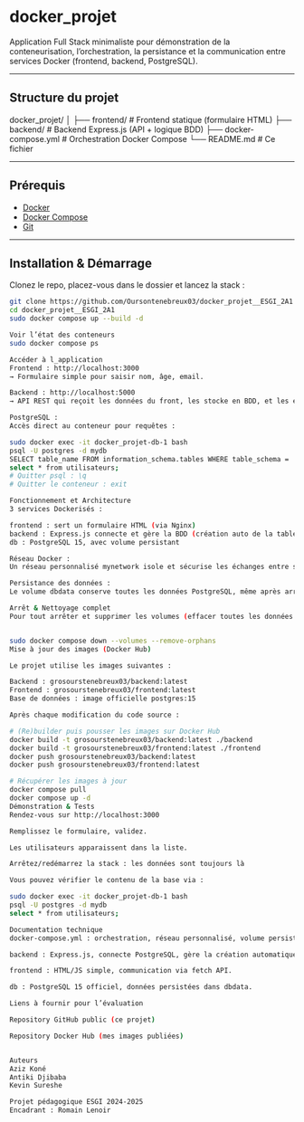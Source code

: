 # docker_projet

Application Full Stack minimaliste pour démonstration de la conteneurisation, l’orchestration, la persistance et la communication entre services Docker (frontend, backend, PostgreSQL).

---

## Structure du projet

docker_projet/
│
├── frontend/ # Frontend statique (formulaire HTML)
├── backend/ # Backend Express.js (API + logique BDD)
├── docker-compose.yml # Orchestration Docker Compose
└── README.md # Ce fichier


---

## Prérequis

- [Docker](https://docs.docker.com/get-docker/)
- [Docker Compose](https://docs.docker.com/compose/install/)
- [Git](https://git-scm.com/)

---

## Installation & Démarrage

Clonez le repo, placez-vous dans le dossier et lancez la stack :

```bash
git clone https://github.com/Oursontenebreux03/docker_projet__ESGI_2A1
cd docker_projet__ESGI_2A1
sudo docker compose up --build -d

Voir l’état des conteneurs
sudo docker compose ps

Accéder à l_application
Frontend : http://localhost:3000
→ Formulaire simple pour saisir nom, âge, email.

Backend : http://localhost:5000
→ API REST qui reçoit les données du front, les stocke en BDD, et les expose (GET/POST).

PostgreSQL :
Accès direct au conteneur pour requêtes :

sudo docker exec -it docker_projet-db-1 bash
psql -U postgres -d mydb
SELECT table_name FROM information_schema.tables WHERE table_schema = 'public';
select * from utilisateurs;
# Quitter psql : \q
# Quitter le conteneur : exit

Fonctionnement et Architecture
3 services Dockerisés :

frontend : sert un formulaire HTML (via Nginx)
backend : Express.js connecte et gère la BDD (création auto de la table utilisateurs)
db : PostgreSQL 15, avec volume persistant

Réseau Docker :
Un réseau personnalisé mynetwork isole et sécurise les échanges entre services (le backend n’est accessible que par le frontend et la base).

Persistance des données :
Le volume dbdata conserve toutes les données PostgreSQL, même après arrêt/redémarrage de la stack.

Arrêt & Nettoyage complet
Pour tout arrêter et supprimer les volumes (effacer toutes les données PostgreSQL) :


sudo docker compose down --volumes --remove-orphans
Mise à jour des images (Docker Hub)

Le projet utilise les images suivantes :

Backend : grosourstenebreux03/backend:latest
Frontend : grosourstenebreux03/frontend:latest
Base de données : image officielle postgres:15

Après chaque modification du code source :

# (Re)builder puis pousser les images sur Docker Hub
docker build -t grosourstenebreux03/backend:latest ./backend
docker build -t grosourstenebreux03/frontend:latest ./frontend
docker push grosourstenebreux03/backend:latest
docker push grosourstenebreux03/frontend:latest

# Récupérer les images à jour
docker compose pull
docker compose up -d
Démonstration & Tests
Rendez-vous sur http://localhost:3000

Remplissez le formulaire, validez.

Les utilisateurs apparaissent dans la liste.

Arrêtez/redémarrez la stack : les données sont toujours là

Vous pouvez vérifier le contenu de la base via :

sudo docker exec -it docker_projet-db-1 bash
psql -U postgres -d mydb
select * from utilisateurs;

Documentation technique
docker-compose.yml : orchestration, réseau personnalisé, volume persistant.

backend : Express.js, connecte PostgreSQL, gère la création automatique de la table utilisateurs, expose les routes POST/GET.

frontend : HTML/JS simple, communication via fetch API.

db : PostgreSQL 15 officiel, données persistées dans dbdata.

Liens à fournir pour l’évaluation

Repository GitHub public (ce projet)

Repository Docker Hub (mes images publiées)


Auteurs
Aziz Koné
Antiki Djibaba
Kevin Sureshe

Projet pédagogique ESGI 2024-2025
Encadrant : Romain Lenoir
